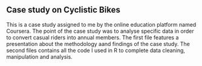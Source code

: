 ## Case study on Cyclistic Bikes
This is a case study assigned to me by the online education platform named Coursera. The point of the case study was to analyse specific data in order to convert casual riders into annual members. The first file features a presentation about the methodology aand findings of the case study. The second files contains all the code I used in R to complete data cleaning, manipulation and analysis.
